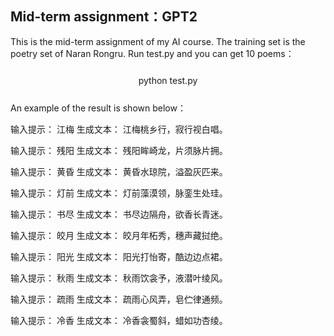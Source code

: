 ## Mid-term assignment：GPT2

This is the mid-term assignment of my AI course. The training set is the poetry set of Naran Rongru. Run test.py and you can get 10 poems：

<div style="border: 1px solid #fff; padding: 10px; margin: 10px 0; text-align: center;">
python test.py
</div>

An example of the result is shown below：

输入提示： 江梅
生成文本： 江梅桃乡行，寂行视白唱。

输入提示： 残阳
生成文本： 残阳眸崎龙，片须脉片拥。

输入提示： 黄昏
生成文本： 黄昏水琼院，溢盈灰匹来。

输入提示： 灯前
生成文本： 灯前藻漠领，脉銮生处珪。

输入提示： 书尽
生成文本： 书尽边隔舟，欲香长青迷。

输入提示： 皎月
生成文本： 皎月年柘秀，穗声藏挝绝。

输入提示： 阳光
生成文本： 阳光打怡寄，酷边边点裙。

输入提示： 秋雨
生成文本： 秋雨饮衾予，液潜叶绫风。

输入提示： 疏雨
生成文本： 疏雨心风弄，皂伫律通频。

输入提示： 冷香
生成文本： 冷香衾蜀斜，蜡如功杏绫。